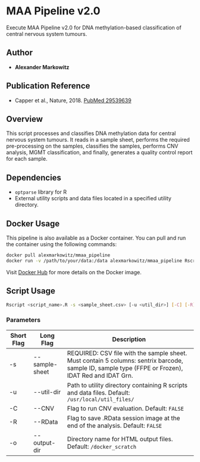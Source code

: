 # MAA Pipeline v2.0

Execute MAA Pipeline v2.0 for DNA methylation-based classification of central nervous system tumours.

## Author
- **Alexander Markowitz**

## Publication Reference
- Capper et al., Nature, 2018. [PubMed 29539639](https://pubmed.ncbi.nlm.nih.gov/29539639/)

## Overview

This script processes and classifies DNA methylation data for central nervous system tumours. It reads in a sample sheet, performs the required pre-processing on the samples, classifies the samples, performs CNV analysis, MGMT classification, and finally, generates a quality control report for each sample.

## Dependencies

- `optparse` library for R
- External utility scripts and data files located in a specified utility directory.

## Docker Usage

This pipeline is also available as a Docker container. You can pull and run the container using the following commands:

```bash
docker pull alexmarkowitz/mmaa_pipeline
docker run -v /path/to/your/data:/data alexmarkowitz/mmaa_pipeline Rscript /path/in/container/<script_name>.R -s /data/<sample_sheet.csv> [other options]
```

Visit [Docker Hub](https://hub.docker.com/r/alexmarkowitz/mmaa_pipeline) for more details on the Docker image.

## Script Usage

```bash
Rscript <script_name>.R -s <sample_sheet.csv> [-u <util_dir>] [-C] [-R] [-o <output_dir>]
```

### Parameters

| Short Flag | Long Flag      | Description                                                                                                                                      |
|------------|----------------|--------------------------------------------------------------------------------------------------------------------------------------------------|
| -s         | --sample-sheet | REQUIRED: CSV file with the sample sheet. Must contain 5 columns: sentrix barcode, sample ID, sample type (FFPE or Frozen), IDAT Red and IDAT Grn. |
| -u         | --util-dir     | Path to utility directory containing R scripts and data files. Default: `/usr/local/util_files/`                                                  |
| -C         | --CNV          | Flag to run CNV evaluation. Default: `FALSE`                                                                                                     |
| -R         | --RData        | Flag to save .RData session image at the end of the analysis. Default: `FALSE`                                                                   |
| -o         | --output-dir   | Directory name for HTML output files. Default: `/docker_scratch`                                                                                 |
